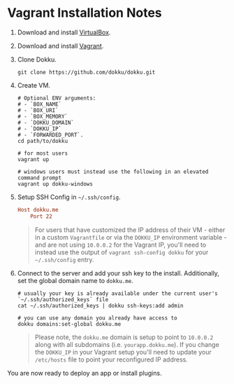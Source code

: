 # Vagrant Installation Notes

1. Download and install [VirtualBox](https://www.virtualbox.org/wiki/Downloads).

2. Download and install [Vagrant](http://www.vagrantup.com/downloads.html).

3. Clone Dokku.

    ```shell
    git clone https://github.com/dokku/dokku.git
    ```

4. Create VM.

    ```shell
    # Optional ENV arguments:
    # - `BOX_NAME`
    # - `BOX_URI`
    # - `BOX_MEMORY`
    # - `DOKKU_DOMAIN`
    # - `DOKKU_IP`
    # - `FORWARDED_PORT`.
    cd path/to/dokku
    
    # for most users
    vagrant up
    
    # windows users must instead use the following in an elevated command prompt
    vagrant up dokku-windows
    ```

5. Setup SSH Config in `~/.ssh/config`.

    ```ini
    Host dokku.me
        Port 22
    ```

    > For users that have customized the IP address of their VM - either in a custom `Vagrantfile` or via the `DOKKU_IP` environment variable - and are not using `10.0.0.2` for the Vagrant IP, you'll need to instead use the output of `vagrant ssh-config dokku` for your `~/.ssh/config` entry. 

6. Connect to the server and add your ssh key to the install. Additionally, set the global domain name to `dokku.me`.

    ```shell
    # usually your key is already available under the current user's `~/.ssh/authorized_keys` file
    cat ~/.ssh/authorized_keys | dokku ssh-keys:add admin

    # you can use any domain you already have access to
    dokku domains:set-global dokku.me
    ```

    > Please note, the `dokku.me` domain is setup to point to `10.0.0.2` along with all subdomains (i.e. `yourapp.dokku.me`). If you change the `DOKKU_IP` in your Vagrant setup you'll need to update your `/etc/hosts` file to point your reconfigured IP address.

You are now ready to deploy an app or install plugins.

